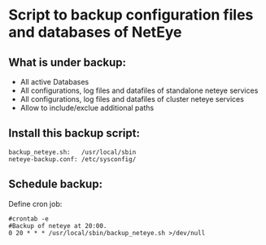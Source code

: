 # Script to backup configuration files and databases of NetEye 

## What is under backup:
- All active Databases
- All configurations, log files and datafiles of standalone neteye services
- All configurations, log files and datafiles of cluster neteye services
- Allow to include/exclue additional paths 

## Install this backup script:
```
backup_neteye.sh:   /usr/local/sbin
neteye-backup.conf: /etc/sysconfig/
```

## Schedule backup:
Define cron job:
```
#crontab -e
#Backup of neteye at 20:00.
0 20 * * * /usr/local/sbin/backup_neteye.sh >/dev/null
```
